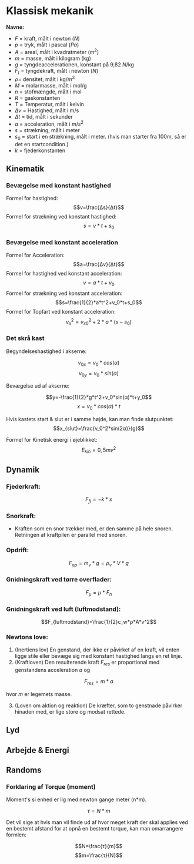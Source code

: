 
# Klassisk mekanik

**Navne:**

* $F$ = kraft, målt i newton ($N$)
* $p$ = tryk, målt i pascal ($Pa$)
* $A$ = areal, målt i kvadratmeter ($m^2$)
* $m$ = masse, målt i kilogram (kg)
* $g$ = tyngdeaccelerationen, konstant på 9,82 $N$/kg
* $F_t$ = tyngdekraft, målt i newton ($N$)
* $ρ$= densitet, målt i kg/$m^3$
* $M$ = molarmasse, målt i mol/g
* $n$ = stofmængde, målt i mol
* $R$ = gaskonstanten
* $T$ = Temperatur, målt i kelvin
* $Δv$ = Hastighed, målt i m/s
* $Δt$ = tid, målt i sekunder
* $a$ = acceleration, målt i $m/s^2$
* $s$ = strækning, målt i meter
* $s_0$ = start i en strækning, målt i meter. (hvis man starter fra 100m, så er det en startcondition.)
* $k$ = fjederkonstanten

## Kinematik

### Bevægelse med konstant hastighed
Formel for hastighed:
$$v=\frac{Δs}{Δt}$$
Formel for strækning ved konstant hastighed:
$$s=v*t+s_0$$
### Bevægelse med konstant acceleration
Formel for Acceleration:
$$a=\frac{Δv}{Δt}$$
Formel for hastighed ved konstant acceleration:
$$v=a*t+v_0$$
Formel for strækning ved konstant acceleration:
$$s=\frac{1}{2}*a*t^2+v_0*t+s_0$$
Formel for Topfart ved konstant acceleration:
$$v_x^2 =v_{x0}^2+2*a*(s-s_0)$$

### Det skrå kast
Begyndelseshastighed i akserne:

$$v_{0x}=v_0*cos(α)$$
$$v_{0y}=v_0*sin(α)$$

Bevægelse ud af akserne:

$$y=-\frac{1}{2}*g*t^2+v_0*sin(α)*t+y_0$$
$$x=v_0*cos(α)*t$$

Hvis kastets start & slut er i samme højde, kan man finde slutpunktet:
$$x_{slut}=\frac{v_0^2*sin(2α)}{g}$$

Formel for Kinetisk energi i øjeblikket:
$$E_{kin}=0,5mv^2$$

## Dynamik

### Fjederkraft:

$$F_{fj}=-k*x$$

### Snorkraft: 

* Kraften som en snor trækker med, er den samme på hele snoren. Retningen af kraftpilen er parallel med snoren.

### Opdrift: 

$$F_{op}=m_v*g=ρ_v*V*g$$

### Gnidningskraft ved tørre overflader:

$$F_μ=μ*F_n$$

### Gnidningskraft ved luft (luftmodstand):

$$F_{luftmodstand}=\frac{1}{2}c_w*ρ*A*v^2$$

### Newtons love: 

1. (Inertiens lov) En genstand, der ikke er påvirket af en kraft, vil enten ligge stile eller bevæge sig med konstant hastighed langs en ret linje. 
2. (Kraftloven) Den resulterende kraft $F_{res}$ er proportional med genstandens acceleration $a$ og 

$$F_{res}=m*a$$

hvor $m$ er legemets masse. 

3. (Loven om aktion og reaktion) De kræfter, som to genstnade påvirker hinaden med, er lige store og modsat rettede. 

## Lyd



## Arbejde & Energi




## Randoms

### Forklaring af Torque (moment)

Moment's si enhed er lig med newton gange meter (n*m).

$$τ=N*m$$

Det vil sige at hvis man vil finde ud af hvor meget kraft der skal applies ved en bestemt afstand for at opnå en bestemt torque, kan man omarrangere formlen: 

$$N=\frac{τ}{m}$$
$$m=\frac{τ}{N}$$